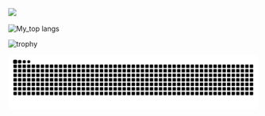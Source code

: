 <div id="header" align="left">
  <img src="https://media.giphy.com/media/3ohrysN9ge0eqKphCM/giphy.gif" width="35"/>
</div>

![My_top langs](https://github-readme-stats.vercel.app/api/top-langs/?username=pstpn&theme=apprentice&layout=compact&hide=assembly)

![trophy](https://github-profile-trophy.vercel.app/api/?username=pstpn&theme=onedark&column=3&rank=AAA,AA,A,BBB,BB,B,CCC,CC,C,SECRET,?)

![My actions](https://github.com/pstpn/pstpn/blob/output/github-contribution-grid-snake-dark.svg)
